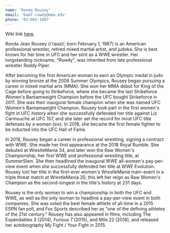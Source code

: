 ```yaml
---
name: 'Ronda Rousey'
email: 'bamf-rowdy@mma.edu'
phone: '02-001-1987'
---
```

Wiki link [here](https://en.wikipedia.org/wiki/Ronda_Rousey).

Ronda Jean Rousey (/ˈraʊzi/; born February 1, 1987) is an American professional wrestler, retired mixed martial artist, and judoka. She is best known for her time in UFC and her stint as a WWE wrestler. Her longstanding nickname, "Rowdy", was inherited from late professional wrestler Roddy Piper.

After becoming the first American woman to earn an Olympic medal in judo by winning bronze at the 2008 Summer Olympics, Rousey began pursuing a career in mixed martial arts (MMA). She won her MMA debut for King of the Cage before going to Strikeforce, where she became the last Strikeforce Women's Bantamweight Champion before the UFC bought Strikeforce in 2011. She was their inaugural female champion when she was named UFC Women's Bantamweight Champion. Rousey took part in the first women's fight in UFC history when she successfully defended her title against Liz Carmouche at UFC 157, and she later set the record for most UFC title defenses by a woman (six). In 2018, she became the first female fighter to be inducted into the UFC Hall of Fame.

In 2018, Rousey began a career in professional wrestling, signing a contract with WWE. She made her first appearance at the 2018 Royal Rumble. She debuted at WrestleMania 34, and later won the Raw Women's Championship, her first WWE and professional wrestling title, at SummerSlam. She then headlined the inaugural WWE all-women's pay-per-view event when she successfully defended her title at WWE Evolution. Rousey lost her title in the first-ever women's WrestleMania main-event in a triple threat match at WrestleMania 35; this left her reign as Raw Women's Champion as the second-longest in the title's history at 231 days.

Rousey is the only woman to win a championship in both the UFC and WWE, as well as the only woman to headline a pay-per-view event in both companies. She was voted the best female athlete of all-time in a 2015 ESPN fan poll, and Fox Sports described her as "one of the defining athletes of the 21st century." Rousey has also appeared in films, including The Expendables 3 (2014), Furious 7 (2015), and Mile 22 (2018), and released her autobiography My Fight / Your Fight in 2015.